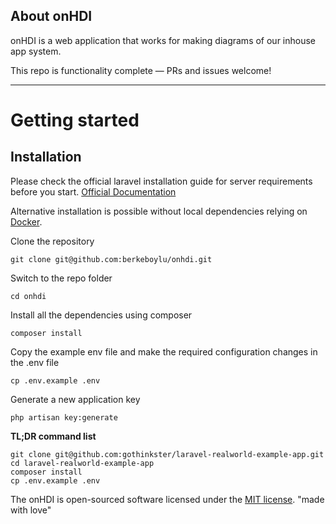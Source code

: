 ## About onHDI

onHDI is a web application that works for making diagrams of our inhouse app system.

This repo is functionality complete — PRs and issues welcome!

----------

# Getting started

## Installation

Please check the official laravel installation guide for server requirements before you start. [Official Documentation](https://laravel.com/docs/5.4/installation#installation)

Alternative installation is possible without local dependencies relying on [Docker](#docker). 

Clone the repository

    git clone git@github.com:berkeboylu/onhdi.git

Switch to the repo folder

    cd onhdi

Install all the dependencies using composer

    composer install

Copy the example env file and make the required configuration changes in the .env file

    cp .env.example .env

Generate a new application key

    php artisan key:generate

**TL;DR command list**

    git clone git@github.com:gothinkster/laravel-realworld-example-app.git
    cd laravel-realworld-example-app
    composer install
    cp .env.example .env



    

The onHDI is open-sourced software licensed under the [MIT license](https://opensource.org/licenses/MIT). 
"made with love" 
